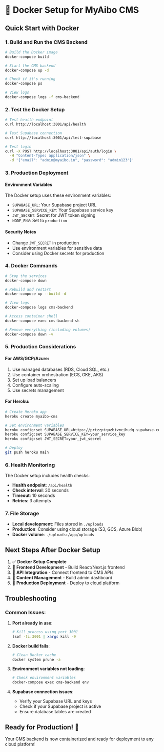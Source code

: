 # 🐳 Docker Setup for MyAibo CMS

## **Quick Start with Docker**

### **1. Build and Run the CMS Backend**

```bash
# Build the Docker image
docker-compose build

# Start the CMS backend
docker-compose up -d

# Check if it's running
docker-compose ps

# View logs
docker-compose logs -f cms-backend
```

### **2. Test the Docker Setup**

```bash
# Test health endpoint
curl http://localhost:3001/api/health

# Test Supabase connection
curl http://localhost:3001/api/test-supabase

# Test login
curl -X POST http://localhost:3001/api/auth/login \
  -H "Content-Type: application/json" \
  -d '{"email": "admin@myaibo.in", "password": "admin123"}'
```

### **3. Production Deployment**

#### **Environment Variables**
The Docker setup uses these environment variables:
- `SUPABASE_URL`: Your Supabase project URL
- `SUPABASE_SERVICE_KEY`: Your Supabase service key
- `JWT_SECRET`: Secret for JWT token signing
- `NODE_ENV`: Set to `production`

#### **Security Notes**
- Change `JWT_SECRET` in production
- Use environment variables for sensitive data
- Consider using Docker secrets for production

### **4. Docker Commands**

```bash
# Stop the services
docker-compose down

# Rebuild and restart
docker-compose up --build -d

# View logs
docker-compose logs cms-backend

# Access container shell
docker-compose exec cms-backend sh

# Remove everything (including volumes)
docker-compose down -v
```

### **5. Production Considerations**

#### **For AWS/GCP/Azure:**
1. Use managed databases (RDS, Cloud SQL, etc.)
2. Use container orchestration (ECS, GKE, AKS)
3. Set up load balancers
4. Configure auto-scaling
5. Use secrets management

#### **For Heroku:**
```bash
# Create Heroku app
heroku create myaibo-cms

# Set environment variables
heroku config:set SUPABASE_URL=https://prtzzptquzbivmcihudq.supabase.co
heroku config:set SUPABASE_SERVICE_KEY=your_service_key
heroku config:set JWT_SECRET=your_jwt_secret

# Deploy
git push heroku main
```

### **6. Health Monitoring**

The Docker setup includes health checks:
- **Health endpoint**: `/api/health`
- **Check interval**: 30 seconds
- **Timeout**: 10 seconds
- **Retries**: 3 attempts

### **7. File Storage**

- **Local development**: Files stored in `./uploads`
- **Production**: Consider using cloud storage (S3, GCS, Azure Blob)
- **Docker volume**: `./uploads:/app/uploads`

## **Next Steps After Docker Setup**

1. ✅ **Docker Setup Complete**
2. 🔄 **Frontend Development** - Build React/Next.js frontend
3. 🔄 **API Integration** - Connect frontend to CMS APIs
4. 🔄 **Content Management** - Build admin dashboard
5. 🔄 **Production Deployment** - Deploy to cloud platform

## **Troubleshooting**

### **Common Issues:**

1. **Port already in use**:
   ```bash
   # Kill process using port 3001
   lsof -ti:3001 | xargs kill -9
   ```

2. **Docker build fails**:
   ```bash
   # Clean Docker cache
   docker system prune -a
   ```

3. **Environment variables not loading**:
   ```bash
   # Check environment variables
   docker-compose exec cms-backend env
   ```

4. **Supabase connection issues**:
   - Verify your Supabase URL and keys
   - Check if your Supabase project is active
   - Ensure database tables are created

## **Ready for Production! 🚀**

Your CMS backend is now containerized and ready for deployment to any cloud platform!

